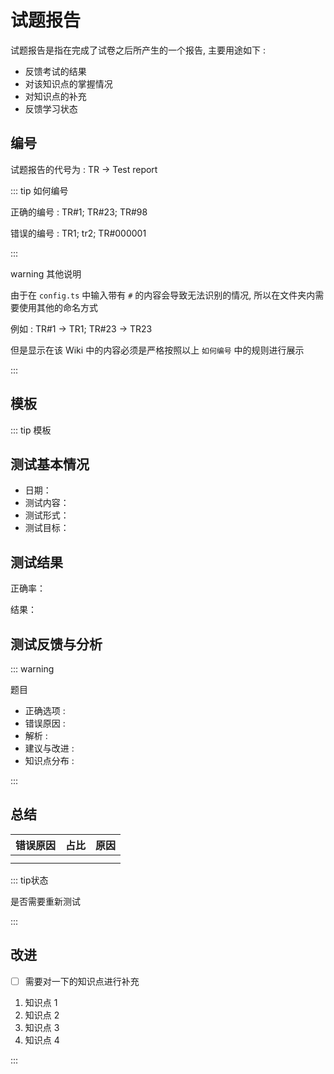 # 试题报告

试题报告是指在完成了试卷之后所产生的一个报告, 主要用途如下 : 

- 反馈考试的结果
- 对该知识点的掌握情况
- 对知识点的补充
- 反馈学习状态

## 编号

试题报告的代号为 : TR -> Test report

::: tip 如何编号

正确的编号 : TR#1; TR#23; TR#98

错误的编号 : TR1; tr2; TR#000001

:::



warning 其他说明

由于在 ```config.ts``` 中输入带有 ```#``` 的内容会导致无法识别的情况, 所以在文件夹内需要使用其他的命名方式

例如 : TR#1 -> TR1; TR#23 -> TR23

但是显示在该 Wiki 中的内容必须是严格按照以上 ```如何编号``` 中的规则进行展示

:::

## 模板

::: tip 模板

## 测试基本情况

- 日期：
- 测试内容： 
- 测试形式：
- 测试目标：

## 测试结果

正确率：

结果：

## 测试反馈与分析

::: warning

题目

- 正确选项 : 
- 错误原因 : 
- 解析 : 
- 建议与改进 :
- 知识点分布 :

:::

## 总结

| 错误原因 | 占比 | 原因 |
| -------- | ---- | ---- |
|          |      |      |
|          |      |      |

::: tip状态

是否需要重新测试

:::

## 改进

- [ ] 需要对一下的知识点进行补充

1. 知识点 1
2. 知识点 2
3. 知识点 3
4. 知识点 4

:::

